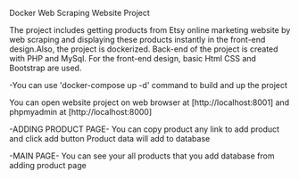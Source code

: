 Docker Web Scraping Website Project

The project includes getting products from Etsy online marketing
website by web scraping and displaying
these products instantly in the front-end design.Also, the project is
dockerized. Back-end of the project
is created with PHP and MySql. For the front-end design, basic Html
CSS and Bootstrap are used.

-You can use 'docker-compose up -d' command to build and up the project

You can open website project on web browser at [http://localhost:8001]
and phpmyadmin at [http://localhost:8000]

-ADDING PRODUCT PAGE-
You can copy product any link to add product and click add button
Product data will add to database 

-MAIN PAGE-
You can see your all products that you add database from adding product page


